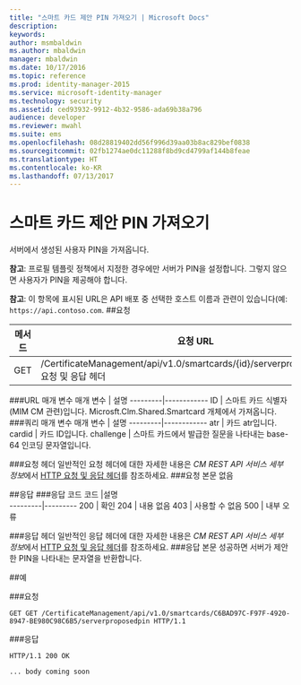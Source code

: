 ```yaml
---
title: "스마트 카드 제안 PIN 가져오기 | Microsoft Docs"
description: 
keywords: 
author: msmbaldwin
ms.author: mbaldwin
manager: mbaldwin
ms.date: 10/17/2016
ms.topic: reference
ms.prod: identity-manager-2015
ms.service: microsoft-identity-manager
ms.technology: security
ms.assetid: ced93932-9912-4b32-9586-ada69b38a796
audience: developer
ms.reviewer: mwahl
ms.suite: ems
ms.openlocfilehash: 08d28819402dd56f996d39aa03b8ac829bef0838
ms.sourcegitcommit: 02fb1274ae0dc11288f8bd9cd4799af144b8feae
ms.translationtype: HT
ms.contentlocale: ko-KR
ms.lasthandoff: 07/13/2017
---
```

# <a name="get-smartcard-proposed-pin"></a>스마트 카드 제안 PIN 가져오기
서버에서 생성된 사용자 PIN을 가져옵니다.

**참고**: 프로필 템플릿 정책에서 지정한 경우에만 서버가 PIN을 설정합니다. 그렇지 않으면 사용자가 PIN을 제공해야 합니다.

**참고**: 이 항목에 표시된 URL은 API 배포 중 선택한 호스트 이름과 관련이 있습니다(예: `https://api.contoso.com`.
##<a name="request"></a>요청


메서드  |요청 URL  
---------|---------
GET     |/CertificateManagement/api/v1.0/smartcards/{id}/serverproposedpHTTP 요청 및 응답 헤더

###<a name="url-parameters"></a>URL 매개 변수
매개 변수 | 설명
---------|------------
ID | 스마트 카드 식별자(MIM CM 관련)입니다. Microsft.Clm.Shared.Smartcard 개체에서 가져옵니다.
###<a name="query-parameters"></a>쿼리 매개 변수
매개 변수 | 설명
---------|------------
atr | 카드 atr입니다.
cardid | 카드 ID입니다.
challenge | 스마트 카드에서 발급한 질문을 나타내는 base-64 인코딩 문자열입니다.

###<a name="request-headers"></a>요청 헤더
일반적인 요청 헤더에 대한 자세한 내용은 *CM REST API 서비스 세부 정보*에서 [HTTP 요청 및 응답 헤더](certificate-management-rest-api-service-details.md#http-request-and-response-headers)를 참조하세요.
###<a name="request-body"></a>요청 본문
없음

##<a name="response"></a>응답
###<a name="response-codes"></a>응답 코드
코드  |설명  
---------|---------
200     | 확인
204 | 내용 없음
403 | 사용할 수 없음
500 | 내부 오류

###<a name="response-headers"></a>응답 헤더
일반적인 응답 헤더에 대한 자세한 내용은 *CM REST API 서비스 세부 정보*에서 [HTTP 요청 및 응답 헤더](certificate-management-rest-api-service-details.md#http-request-and-response-headers)를 참조하세요.
###<a name="response-body"></a>응답 본문
성공하면 서버가 제안한 PIN을 나타내는 문자열을 반환합니다.

##<a name="example"></a>예

###<a name="request"></a>요청
```
GET GET /CertificateManagement/api/v1.0/smartcards/C6BAD97C-F97F-4920-8947-BE980C98C6B5/serverproposedpin HTTP/1.1
```
###<a name="response"></a>응답
```
HTTP/1.1 200 OK

... body coming soon
```       
